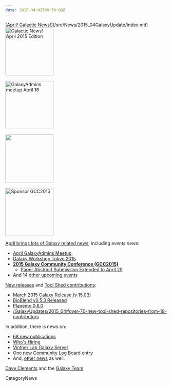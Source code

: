 ```yaml
---
date: 2015-04-02T00:30:08Z
---
```

<div class='newsItemHeader'>[April! Galactic News!](/src/News/2015_04GalaxyUpdate/index.md)</div>

<div class='right'>
<a href='/GalaxyUpdates/2015_04'><img src='/Images/Logos/GalaxyUpdate200.png' alt='Galactic News! April 2015 Edition' width=150 /></a><br /><br />
<a href='/Community/GalaxyAdmins/Meetups/2015_04_16'><img src='/Images/Logos/GalaxyAdmins.png' alt='GalaxyAdmins meetup April 16' width="150" /></a><br /><br />
<a href='/Events/Tokyo2015'><img src='/Events/Tokyo2015/WST2015.png' alt='' width="150" /></a><br /><br />
<a href='/GalaxyUpdates/2015_04#gcc2015-6-8-july-norwich-uk'><img src='/Images/Logos/GCC2015LogoWide600.png' alt='Sponsor GCC2015' width="150" /></a><br />
</div>

[April brings lots of Galaxy related news](/src/GalaxyUpdates/2015_04/index.md), including *events news*:

* [April GalaxyAdmins Meetup](/src/GalaxyUpdates/2015_04/index.md#april-galaxyadmins-meetup), 
* [Galaxy Workshop Tokyo 2015](/src/GalaxyUpdates/2015_04/index.md#galaxy-workshop-tokyo-april-28)
* **[2015 Galaxy Community Conference (GCC2015)](/src/GalaxyUpdates/2015_04/index.md#gcc2015-6-8-july-norwich-uk)**
  * [Paper Abstract Submission Extended to April 20](/src/GalaxyUpdates/2015_04/index.md#paper-abstract-submission-extended-to-april-20)
* And 14 [other upcoming events](/src/GalaxyUpdates/2015_04/index.md#other-events)

[New releases](/GalaxyUpdates/2015_04#releases) and [Tool Shed contributions](/src/GalaxyUpdates/2015_04/index.md#toolshed-contributions):

* [March 2015 Galaxy Release (v 15.03)](/src/GalaxyUpdates/2015_04/index.md#march-2015-galaxy-release-v-1503)
* [BioBlend v0.5.3 Released](/src/GalaxyUpdates/2015_04/index.md#bioblend-v053-released)
* [Planemo 0.6.0](/src/GalaxyUpdates/2015_04/index.md#planemo-060)
* [/GalaxyUpdates/2015_04#over-70-new-tool-shed-repositories-from-19-contributors](/src/GalaxyUpdates/2015_04/index.md#over-70-new-tool-shed-repositories-from-19-contributors)

In addition, there is news on:
* [68 new publications](/src/GalaxyUpdates/2015_04/index.md#new-papers)
* [Who's Hiring](/src/GalaxyUpdates/2015_04/index.md#whos-hiring)
* [Vinther Lab Galaxy Server](/src/GalaxyUpdates/2015_04/index.md#whale-shark)
* [One new Community Log Board entry](/src/GalaxyUpdates/2015_04/index.md#galaxy-community-hubs)
* And, [other news](/src/GalaxyUpdates/2015_04/index.md#other-news) as well.

[Dave Clements](/DaveClements) and the [Galaxy Team](/src/GalaxyTeam/index.md)


CategoryNews
